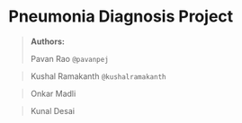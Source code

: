 # Pneumonia Diagnosis Project

> **Authors:**
>
> Pavan Rao `@pavanpej`

> Kushal Ramakanth `@kushalramakanth`

> Onkar Madli

> Kunal Desai
